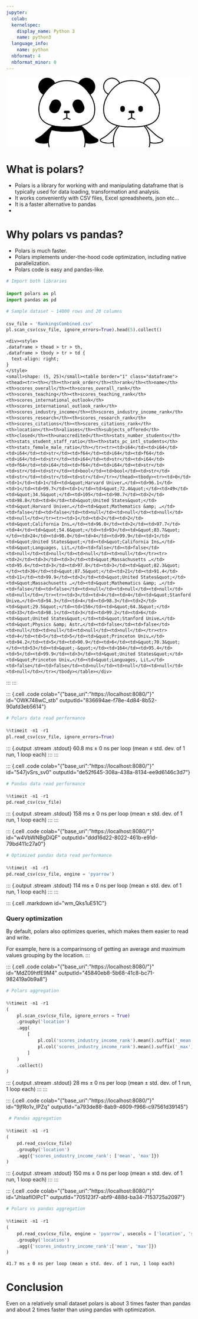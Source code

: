 ```yaml
---
jupyter:
  colab:
  kernelspec:
    display_name: Python 3
    name: python3
  language_info:
    name: python
  nbformat: 4
  nbformat_minor: 0
---
```

![Polars_vs_pandas_img.jpg](vertopal_774b33b377894201b753768fb2460c8e/3eba185d313bce7484730a47e02852237cda7b97.jpg)

# What is polars?

-   Polars is a library for working with and manipulating dataframe that
    is typically used for data loading, transformation and analysis.
-   It works conveniently with CSV files, Excel spreadsheets, json
    etc\...
-   It is a faster alternative to pandas
-   

# Why polars vs pandas?

-   Polars is much faster.
-   Polars implements under-the-hood code optimization, including native
    parallelization.
-   Polars code is easy and pandas-like.


``` python
# Import both libraries

import polars as pl
import pandas as pd
```

``` python
# Sample dataset ~ 14000 rows and 20 columns

csv_file = 'RankingsCombined.csv'
pl.scan_csv(csv_file, ignore_errors=True).head(5).collect()
```

```{=html}
<div><style>
.dataframe > thead > tr > th,
.dataframe > tbody > tr > td {
  text-align: right;
}
</style>
<small>shape: (5, 25)</small><table border="1" class="dataframe"><thead><tr><th></th><th>rank_order</th><th>rank</th><th>name</th><th>scores_overall</th><th>scores_overall_rank</th><th>scores_teaching</th><th>scores_teaching_rank</th><th>scores_international_outlook</th><th>scores_international_outlook_rank</th><th>scores_industry_income</th><th>scores_industry_income_rank</th><th>scores_research</th><th>scores_research_rank</th><th>scores_citations</th><th>scores_citations_rank</th><th>location</th><th>aliases</th><th>subjects_offered</th><th>closed</th><th>unaccredited</th><th>stats_number_students</th><th>stats_student_staff_ratio</th><th>stats_pc_intl_students</th><th>stats_female_male_ratio</th></tr><tr><td>i64</td><td>i64</td><td>i64</td><td>str</td><td>f64</td><td>i64</td><td>f64</td><td>i64</td><td>str</td><td>i64</td><td>str</td><td>i64</td><td>f64</td><td>i64</td><td>f64</td><td>i64</td><td>str</td><td>str</td><td>str</td><td>bool</td><td>bool</td><td>str</td><td>str</td><td>str</td><td>str</td></tr></thead><tbody><tr><td>0</td><td>1</td><td>1</td><td>&quot;Harvard Univer…</td><td>96.1</td><td>1</td><td>99.7</td><td>1</td><td>&quot;72.4&quot;</td><td>49</td><td>&quot;34.5&quot;</td><td>105</td><td>98.7</td><td>2</td><td>98.8</td><td>8</td><td>&quot;United States&quot;</td><td>&quot;Harvard Univer…</td><td>&quot;Mathematics &amp; …</td><td>false</td><td>false</td><td>null</td><td>null</td><td>null</td><td>null</td></tr><tr><td>1</td><td>2</td><td>2</td><td>&quot;California Ins…</td><td>96.0</td><td>2</td><td>97.7</td><td>4</td><td>&quot;54.6&quot;</td><td>93</td><td>&quot;83.7&quot;</td><td>24</td><td>98.0</td><td>4</td><td>99.9</td><td>1</td><td>&quot;United States&quot;</td><td>&quot;California Ins…</td><td>&quot;Languages, Lit…</td><td>false</td><td>false</td><td>null</td><td>null</td><td>null</td><td>null</td></tr><tr><td>2</td><td>3</td><td>3</td><td>&quot;Massachusetts …</td><td>95.6</td><td>3</td><td>97.8</td><td>3</td><td>&quot;82.3&quot;</td><td>36</td><td>&quot;87.5&quot;</td><td>21</td><td>91.4</td><td>11</td><td>99.9</td><td>2</td><td>&quot;United States&quot;</td><td>&quot;Massachusetts …</td><td>&quot;Mathematics &amp; …</td><td>false</td><td>false</td><td>null</td><td>null</td><td>null</td><td>null</td></tr><tr><td>3</td><td>4</td><td>4</td><td>&quot;Stanford Unive…</td><td>94.3</td><td>4</td><td>98.3</td><td>2</td><td>&quot;29.5&quot;</td><td>156</td><td>&quot;64.3&quot;</td><td>33</td><td>98.1</td><td>3</td><td>99.2</td><td>6</td><td>&quot;United States&quot;</td><td>&quot;Stanford Unive…</td><td>&quot;Physics &amp; Astr…</td><td>false</td><td>false</td><td>null</td><td>null</td><td>null</td><td>null</td></tr><tr><td>4</td><td>5</td><td>5</td><td>&quot;Princeton Univ…</td><td>94.2</td><td>5</td><td>90.9</td><td>6</td><td>&quot;70.3&quot;</td><td>53</td><td>&quot;-&quot;</td><td>164</td><td>95.4</td><td>5</td><td>99.9</td><td>3</td><td>&quot;United States&quot;</td><td>&quot;Princeton Univ…</td><td>&quot;Languages, Lit…</td><td>false</td><td>false</td><td>null</td><td>null</td><td>null</td><td>null</td></tr></tbody></table></div>
```
:::
:::

::: {.cell .code colab="{\"base_uri\":\"https://localhost:8080/\"}" id="OWK748wC_stb" outputId="836694ae-f78e-4d84-8b52-90afd3eb5614"}
``` python
# Polars data read performance

%%timeit -n1 -r1
pl.read_csv(csv_file, ignore_errors=True)
```

::: {.output .stream .stdout}
    60.8 ms ± 0 ns per loop (mean ± std. dev. of 1 run, 1 loop each)
:::
:::

::: {.cell .code colab="{\"base_uri\":\"https://localhost:8080/\"}" id="547jvSrs_sv0" outputId="de52f645-308a-438a-8134-ee9d6146c3d7"}
``` python
# Pandas data read performance

%%timeit -n1 -r1
pd.read_csv(csv_file)
```

::: {.output .stream .stdout}
    158 ms ± 0 ns per loop (mean ± std. dev. of 1 run, 1 loop each)
:::
:::

::: {.cell .code colab="{\"base_uri\":\"https://localhost:8080/\"}" id="w4VbWNBgDiQF" outputId="ddd16d22-8022-461b-e91d-79bd411c27a0"}
``` python
# Optimized pandas data read performance

%%timeit -n1 -r1
pd.read_csv(csv_file, engine = 'pyarrow')
```

::: {.output .stream .stdout}
    114 ms ± 0 ns per loop (mean ± std. dev. of 1 run, 1 loop each)
:::
:::

::: {.cell .markdown id="wm_Qks1uE51C"}
### Query optimization

By default, polars also optimizes queries, which makes them easier to
read and write.

For example, here is a comparinsong of getting an average and maximum
values grouping by the location.
:::

::: {.cell .code colab="{\"base_uri\":\"https://localhost:8080/\"}" id="MdZ09htfE9M4" outputId="45840eb8-5b68-41c8-bc71-982419a0b9a8"}
``` python
# Polars aggregation

%%timeit -n1 -r1
(
    pl.scan_csv(csv_file, ignore_errors = True)
    .groupby('location')
    .agg(
        [
            pl.col('scores_industry_income_rank').mean().suffix('_mean'),
            pl.col('scores_industry_income_rank').mean().suffix('_max')
        ]
    )
    .collect()
)
```

::: {.output .stream .stdout}
    28 ms ± 0 ns per loop (mean ± std. dev. of 1 run, 1 loop each)
:::
:::

::: {.cell .code colab="{\"base_uri\":\"https://localhost:8080/\"}" id="9jfRo1v_IPZq" outputId="a793de88-8ab9-4609-f966-c97561d39145"}
``` python
 # Pandas aggregation

%%timeit -n1 -r1
(
    pd.read_csv(csv_file)
    .groupby('location')
    .agg({'scores_industry_income_rank': ['mean', 'max']})
)
```

::: {.output .stream .stdout}
    150 ms ± 0 ns per loop (mean ± std. dev. of 1 run, 1 loop each)
:::
:::

::: {.cell .code colab="{\"base_uri\":\"https://localhost:8080/\"}" id="JhlaaflOIPcT" outputId="705123f7-abf9-488d-ba34-7153725a2097"}
``` python
# Polars vs pandas aggregation

%%timeit -n1 -r1
(
    pd.read_csv(csv_file, engine = 'pyarrow', usecols = ['location', 'scores_industry_income_rank'])
    .groupby('location')
    .agg({'scores_industry_income_rank':['mean', 'max']})
)
```

    41.7 ms ± 0 ns per loop (mean ± std. dev. of 1 run, 1 loop each)

# Conclusion

Even on a relatively small dataset polars is about 3 times faster than
pandas and about 2 times faster than using pandas with optimization.

``` python
```
